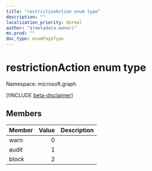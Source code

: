 ```yaml
---
title: "restrictionAction enum type"
description: ""
localization_priority: Normal
author: "$(metadata.owner)"
ms.prod: ""
doc_type: enumPageType
---
```


# restrictionAction enum type

Namespace: microsoft.graph

[!INCLUDE [beta-disclaimer](../../includes/beta-disclaimer.md)]

## Members

| Member | Value | Description |
| :----- | ----: | :---------- |
| warn   | 0     |             |
| audit  | 1     |             |
| block  | 2     |             |
